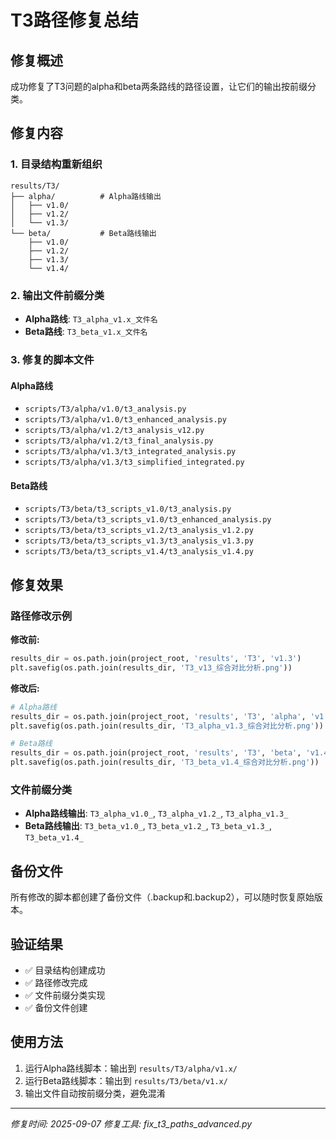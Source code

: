 # T3路径修复总结

## 修复概述
成功修复了T3问题的alpha和beta两条路线的路径设置，让它们的输出按前缀分类。

## 修复内容

### 1. 目录结构重新组织
```
results/T3/
├── alpha/          # Alpha路线输出
│   ├── v1.0/
│   ├── v1.2/
│   └── v1.3/
└── beta/           # Beta路线输出
    ├── v1.0/
    ├── v1.2/
    ├── v1.3/
    └── v1.4/
```

### 2. 输出文件前缀分类
- **Alpha路线**: `T3_alpha_v1.x_文件名`
- **Beta路线**: `T3_beta_v1.x_文件名`

### 3. 修复的脚本文件

#### Alpha路线
- `scripts/T3/alpha/v1.0/t3_analysis.py`
- `scripts/T3/alpha/v1.0/t3_enhanced_analysis.py`
- `scripts/T3/alpha/v1.2/t3_analysis_v12.py`
- `scripts/T3/alpha/v1.2/t3_final_analysis.py`
- `scripts/T3/alpha/v1.3/t3_integrated_analysis.py`
- `scripts/T3/alpha/v1.3/t3_simplified_integrated.py`

#### Beta路线
- `scripts/T3/beta/t3_scripts_v1.0/t3_analysis.py`
- `scripts/T3/beta/t3_scripts_v1.0/t3_enhanced_analysis.py`
- `scripts/T3/beta/t3_scripts_v1.2/t3_analysis_v1.2.py`
- `scripts/T3/beta/t3_scripts_v1.3/t3_analysis_v1.3.py`
- `scripts/T3/beta/t3_scripts_v1.4/t3_analysis_v1.4.py`

## 修复效果

### 路径修改示例
**修改前:**
```python
results_dir = os.path.join(project_root, 'results', 'T3', 'v1.3')
plt.savefig(os.path.join(results_dir, 'T3_v13_综合对比分析.png'))
```

**修改后:**
```python
# Alpha路线
results_dir = os.path.join(project_root, 'results', 'T3', 'alpha', 'v1.3')
plt.savefig(os.path.join(results_dir, 'T3_alpha_v1.3_综合对比分析.png'))

# Beta路线
results_dir = os.path.join(project_root, 'results', 'T3', 'beta', 'v1.4')
plt.savefig(os.path.join(results_dir, 'T3_beta_v1.4_综合对比分析.png'))
```

### 文件前缀分类
- **Alpha路线输出**: `T3_alpha_v1.0_`, `T3_alpha_v1.2_`, `T3_alpha_v1.3_`
- **Beta路线输出**: `T3_beta_v1.0_`, `T3_beta_v1.2_`, `T3_beta_v1.3_`, `T3_beta_v1.4_`

## 备份文件
所有修改的脚本都创建了备份文件（.backup和.backup2），可以随时恢复原始版本。

## 验证结果
- ✅ 目录结构创建成功
- ✅ 路径修改完成
- ✅ 文件前缀分类实现
- ✅ 备份文件创建

## 使用方法
1. 运行Alpha路线脚本：输出到 `results/T3/alpha/v1.x/`
2. 运行Beta路线脚本：输出到 `results/T3/beta/v1.x/`
3. 输出文件自动按前缀分类，避免混淆

---
*修复时间: 2025-09-07*
*修复工具: fix_t3_paths_advanced.py*
